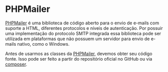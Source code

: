 # PHPMailer #

[PHPMailer](https://www.devmedia.com.br/php-envio-de-e-mail-autenticado-utilizando-o-phpmailer/38380) é uma biblioteca de código aberto para o envio de e-mails com suporte a HTML, diferentes protocolos e níveis de autenticação. Por possuir uma implementação do protocolo SMTP integrada essa biblioteca pode ser utilizada em plataformas que não possuem um servidor para envio de e-mails nativo, como o Windows.

Antes de usarmos as classes da [PHPMailer](https://www.devmedia.com.br/php-envio-de-e-mail-autenticado-utilizando-o-phpmailer/38380), devemos obter seu código fonte. Isso pode ser feito a partir do repositório oficial no GitHub ou via [composer](https://getcomposer.org/).